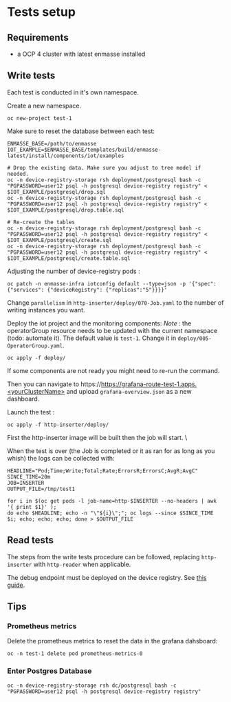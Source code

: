 # Tests setup

## Requirements

 - a OCP 4 cluster with latest enmasse installed

## Write tests

Each test is conducted in it's own namespace.

Create a new namespace.
```
oc new-project test-1
```

Make sure to reset the database between each test:

    ENMASSE_BASE=/path/to/enmasse
    IOT_EXAMPLE=$ENMASSE_BASE/templates/build/enmasse-latest/install/components/iot/examples
    
    # Drop the existing data. Make sure you adjust to tree model if needed.
    oc -n device-registry-storage rsh deployment/postgresql bash -c "PGPASSWORD=user12 psql -h postgresql device-registry registry" < $IOT_EXAMPLE/postgresql/drop.sql
    oc -n device-registry-storage rsh deployment/postgresql bash -c "PGPASSWORD=user12 psql -h postgresql device-registry registry" < $IOT_EXAMPLE/postgresql/drop.table.sql

    # Re-create the tables
    oc -n device-registry-storage rsh deployment/postgresql bash -c "PGPASSWORD=user12 psql -h postgresql device-registry registry" < $IOT_EXAMPLE/postgresql/create.sql
    oc -n device-registry-storage rsh deployment/postgresql bash -c "PGPASSWORD=user12 psql -h postgresql device-registry registry" < $IOT_EXAMPLE/postgresql/create.table.sql

Adjusting the number of device-registry pods :

    oc patch -n enmasse-infra iotconfig default --type=json -p '{"spec": {"services": {"deviceRegistry": {"replicas":"5"}}}}'


Change `parallelism` in `http-inserter/deploy/070-Job.yaml` to the number of writing instances you want.

Deploy the iot project and the monitoring components:
*Note* : the operatorGroup resource needs to be updated with the current namespace (todo: automate it).
The default value is `test-1`. Change it in `deploy/005-OperatorGroup.yaml`.

    oc apply -f deploy/

If some components are not ready you might need to re-run the command.

Then you can navigate to https://https://grafana-route-test-1.apps.<yourClusterName> 
and upload `grafana-overview.json` as a new dashboard. 

Launch the test : 

    oc apply -f http-inserter/deploy/

First the http-inserter image will be built then the job will start. \

When the test is over (the Job is completed or it as ran for as long as you whish) 
the logs can be collected with:

    HEADLINE="Pod;Time;Write;Total;Rate;ErrorsR;ErrorsC;AvgR;AvgC"
    SINCE_TIME=20m
    JOB=INSERTER
    OUTPUT_FILE=/tmp/test1
    
    for i in $(oc get pods -l job-name=http-$INSERTER --no-headers | awk '{ print $1}' ); 
    do echo $HEADLINE; echo -n "\"${i}\";"; oc logs --since $SINCE_TIME $i; echo; echo; echo; done > $OUTPUT_FILE

## Read tests

The steps from the write tests procedure can be followed, replacing `http-inserter`
with `http-reader` when applicable.

The debug endpoint must be deployed on the device registry. See [this guide](http-reader/README.md).

## Tips

### Prometheus metrics

Delete the prometheus metrics to reset the data in the grafana dahsboard:

    oc -n test-1 delete pod prometheus-metrics-0

### Enter Postgres Database

    oc -n device-registry-storage rsh dc/postgresql bash -c "PGPASSWORD=user12 psql -h postgresql device-registry registry"